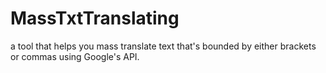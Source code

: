 # MassTxtTranslating
a tool that helps you mass translate text that's bounded by either brackets or commas using Google's API.
